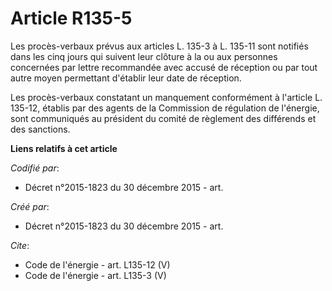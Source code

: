 # Article R135-5

Les procès-verbaux prévus aux articles L. 135-3 à L. 135-11 sont notifiés dans les cinq jours qui suivent leur clôture à la
ou aux personnes concernées par lettre recommandée avec accusé de réception ou par tout autre moyen permettant d'établir leur
date de réception. 

Les procès-verbaux constatant un manquement conformément à l'article L. 135-12, établis par des agents de la Commission de
régulation de l'énergie, sont communiqués au président du comité de règlement des différends et des sanctions.

**Liens relatifs à cet article**

_Codifié par_:

  - Décret n°2015-1823 du 30 décembre 2015 - art.

_Créé par_:

  - Décret n°2015-1823 du 30 décembre 2015 - art.

_Cite_:

  - Code de l'énergie - art. L135-12 (V)
  - Code de l'énergie - art. L135-3 (V)
